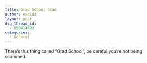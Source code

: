 ```yaml
---
title: Grad School Scam
author: excid3
layout: post
dsq_thread_id:
  - 859414993
categories:
  - General
---
```

There’s this thing called “Grad School”, be careful you’re not being scammed.